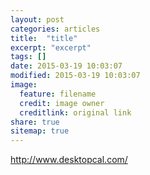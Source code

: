 ```yaml
---
layout: post
categories: articles
title:  "title"
excerpt: "excerpt"
tags: []
date: 2015-03-19 10:03:07
modified: 2015-03-19 10:03:07
image: 
  feature: filename
  credit: image owner
  creditlink: original link
share: true
sitemap: true
---
```


http://www.desktopcal.com/